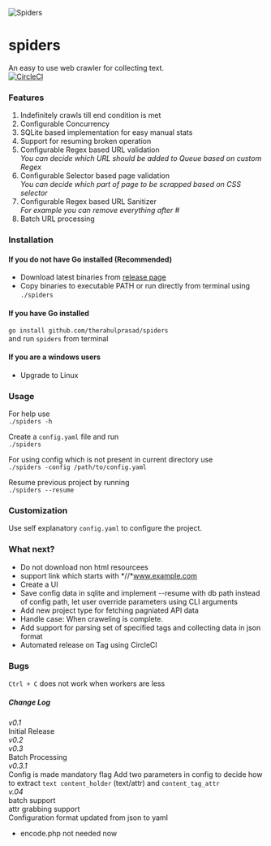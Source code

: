 ![Spiders](https://github.com/therahulprasad/spiders/blob/master/assets/banner.png)

# spiders
An easy to use web crawler for collecting text.  
[![CircleCI](https://circleci.com/gh/therahulprasad/spiders.svg?style=svg)](https://circleci.com/gh/therahulprasad/spiders)  

### Features
1. Indefinitely crawls till end condition is met
2. Configurable Concurrency  
3. SQLite based implementation for easy manual stats
4. Support for resuming broken operation
5. Configurable Regex based URL validation  
_You can decide which URL should be added to Queue based on custom Regex_
6. Configurable Selector based page validation  
_You can decide which part of page to be scrapped based on CSS selector_
7. Configurable Regex based URL Sanitizer  
_For example you can remove everything after #_
8. Batch URL processing  

### Installation
#### If you do not have Go installed (Recommended)  
- Download latest binaries from [release page](https://github.com/therahulprasad/spiders/releases)  
- Copy binaries to executable PATH or run directly from terminal using `./spiders`  

#### If you have Go installed  
`go install github.com/therahulprasad/spiders`  
and run `spiders` from terminal  

#### If you are a windows users  
- Upgrade to Linux  

### Usage
For help use  
`./spiders -h`

Create a `config.yaml` file and run  
`./spiders`

For using config which is not present in current directory use  
`./spiders -config /path/to/config.yaml`

Resume previous project by running   
`./spiders --resume`  

### Customization
Use self explanatory `config.yaml` to configure the project.

### What next?  
- Do not download non html resourcees  
- support link which starts with *//*www.example.com  
- Create a UI  
- Save config data in sqlite and implement --resume with db path instead of config path, let user override parameters using CLI arguments  
- Add new project type for fetching pagniated API data  
- Handle case: When craweling is complete.  
- Add support for parsing set of specified tags and collecting data in json format  
- Automated release on Tag using CircleCI

### Bugs
`Ctrl + C` does not work when workers are less

##### Change Log
_v0.1_  
Initial Release  
_v0.2_  
_v0.3_  
Batch Processing  
_v0.3.1_  
Config is made mandatory flag
Add two parameters in config to decide how to extract `text content_holder` (text/attr) and `content_tag_attr`  
_v.04_  
batch support  
attr grabbing support  
Configuration format updated from json to yaml  
-  encode.php not needed now  

